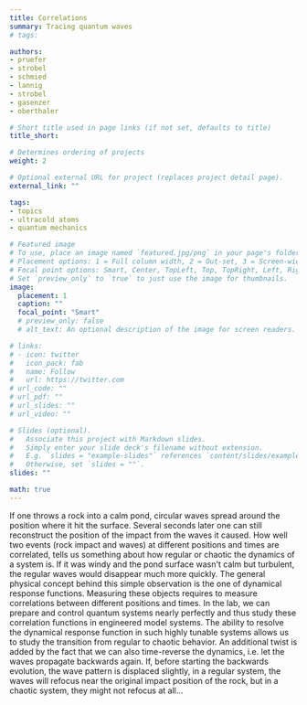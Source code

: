 ```yaml
---
title: Correlations
summary: Tracing quantum waves
# tags:

authors:
- pruefer
- strobel
- schmied
- lannig
- strobel
- gasenzer
- oberthaler

# Short title used in page links (if not set, defaults to title)
title_short:

# Determines ordering of projects
weight: 2

# Optional external URL for project (replaces project detail page).
external_link: ""

tags:
- topics
- ultracold atoms
- quantum mechanics

# Featured image
# To use, place an image named `featured.jpg/png` in your page's folder.
# Placement options: 1 = Full column width, 2 = Out-set, 3 = Screen-width
# Focal point options: Smart, Center, TopLeft, Top, TopRight, Left, Right, BottomLeft, Bottom, BottomRight
# Set `preview_only` to `true` to just use the image for thumbnails.
image:
  placement: 1
  caption: ""
  focal_point: "Smart"
  # preview_only: false
  # alt_text: An optional description of the image for screen readers.

# links:
# - icon: twitter
#   icon_pack: fab
#   name: Follow
#   url: https://twitter.com
# url_code: ""
# url_pdf: ""
# url_slides: ""
# url_video: ""

# Slides (optional).
#   Associate this project with Markdown slides.
#   Simply enter your slide deck's filename without extension.
#   E.g. `slides = "example-slides"` references `content/slides/example-slides.md`.
#   Otherwise, set `slides = ""`.
slides: ""

math: true
---
```


If one throws a rock into a calm pond, circular waves spread around the position where it hit the surface. Several seconds later one can still reconstruct the position of the impact from the waves it caused. How well two events (rock impact and waves) at different positions and times are correlated, tells us something about how regular or chaotic the dynamics of a system is. If it was windy and the pond surface wasn't calm but turbulent, the regular waves would disappear much more quickly. The general physical concept behind this simple observation is the one of dynamical response functions. Measuring these objects requires to measure correlations between different positions and times.
In the lab, we can prepare and control quantum systems nearly perfectly and thus study these correlation functions in engineered model systems. The ability to resolve the dynamical response function in such highly tunable systems allows us to study the transition from regular to chaotic behavior. An additional twist is added by the fact that we can also time-reverse the dynamics, i.e. let the waves propagate backwards again. If, before starting the backwards evolution, the wave pattern is displaced slightly, in a regular system, the waves will refocus near the original impact position of the rock, but in a chaotic system, they might not refocus at all...
